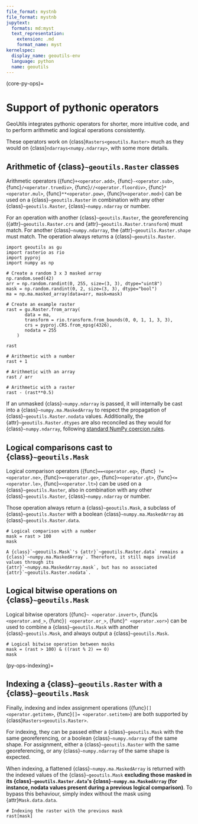 ```yaml
---
file_format: mystnb
file_format: mystnb
jupytext:
  formats: md:myst
  text_representation:
    extension: .md
    format_name: myst
kernelspec:
  display_name: geoutils-env
  language: python
  name: geoutils
---
```


(core-py-ops)=
# Support of pythonic operators

GeoUtils integrates pythonic operators for shorter, more intuitive code, and to perform arithmetic and logical operations consistently.

These operators work on {class}`Rasters<geoutils.Raster>` much as they would on {class}`ndarrays<numpy.ndarray>`, with some more details.

## Arithmetic of {class}`~geoutils.Raster` classes

Arithmetic operators ({func}`+<operator.add>`, {func}`-<operator.sub>`, {func}`/<operator.truediv>`, {func}`//<operator.floordiv>`, {func}`*<operator.mul>`,
{func}`**<operator.pow>`, {func}`%<operator.mod>`) can be used on a {class}`~geoutils.Raster` in combination with any other {class}`~geoutils.Raster`,
{class}`~numpy.ndarray` or number.

For an operation with another {class}`~geoutils.Raster`, the georeferencing ({attr}`~geoutils.Raster.crs` and {attr}`~geoutils.Raster.transform`) must match.
For another {class}`~numpy.ndarray`, the {attr}`~geoutils.Raster.shape` must match. The operation always returns a {class}`~geoutils.Raster`.

```{code-cell} ipython3
import geoutils as gu
import rasterio as rio
import pyproj
import numpy as np

# Create a random 3 x 3 masked array
np.random.seed(42)
arr = np.random.randint(0, 255, size=(3, 3), dtype="uint8")
mask = np.random.randint(0, 2, size=(3, 3), dtype="bool")
ma = np.ma.masked_array(data=arr, mask=mask)

# Create an example raster
rast = gu.Raster.from_array(
       data = ma,
       transform = rio.transform.from_bounds(0, 0, 1, 1, 3, 3),
       crs = pyproj.CRS.from_epsg(4326),
       nodata = 255
    )

rast
```

```{code-cell} ipython3
# Arithmetic with a number
rast + 1
```

```{code-cell} ipython3
# Arithmetic with an array
rast / arr

```
```{code-cell} ipython3
# Arithmetic with a raster
rast - (rast**0.5)
```

If an unmasked {class}`~numpy.ndarray` is passed, it will internally be cast into a {class}`~numpy.ma.MaskedArray` to respect the propagation of
{class}`~geoutils.Raster.nodata` values. Additionally, the {attr}`~geoutils.Raster.dtypes` are also reconciled as they would for {class}`~numpy.ndarray`,
following [standard NumPy coercion rules](https://numpy.org/doc/stable/reference/generated/numpy.find_common_type.html).

## Logical comparisons cast to {class}`~geoutils.Mask`

Logical comparison operators ({func}`==<operator.eq>`, {func}` != <operator.ne>`, {func}`>=<operator.ge>`, {func}`><operator.gt>`, {func}`<=<operator.le>`,
{func}`<<operator.lt>`) can be used on a {class}`~geoutils.Raster`, also in combination with any other {class}`~geoutils.Raster`, {class}`~numpy.ndarray` or
number.

Those operation always return a {class}`~geoutils.Mask`, a subclass of {class}`~geoutils.Raster` with a boolean {class}`~numpy.ma.MaskedArray`
as {class}`~geoutils.Raster.data`.

```{code-cell} ipython3
# Logical comparison with a number
mask = rast > 100
mask
```

```{note}
A {class}`~geoutils.Mask`'s {attr}`~geoutils.Raster.data` remains a {class}`~numpy.ma.MaskedArray`. Therefore, it still maps invalid values through its
{attr}`~numpy.ma.MaskedArray.mask`, but has no associated {attr}`~geoutils.Raster.nodata`.
```

## Logical bitwise operations on {class}`~geoutils.Mask`

Logical bitwise operators ({func}`~ <operator.invert>`, {func}`& <operator.and_>`, {func}`| <operator.or_>`, {func}`^ <operator.xor>`) can be used to
combine a {class}`~geoutils.Mask` with another {class}`~geoutils.Mask`, and always output a {class}`~geoutils.Mask`.

```{code-cell} ipython3
# Logical bitwise operation between masks
mask = (rast > 100) & ((rast % 2) == 0)
mask
```

(py-ops-indexing)=

## Indexing a {class}`~geoutils.Raster` with a {class}`~geoutils.Mask`

Finally, indexing and index assignment operations ({func}`[] <operator.getitem>`, {func}`[]= <operator.setitem>`) are both supported by
{class}`Rasters<geoutils.Raster>`.

For indexing, they can be passed either a {class}`~geoutils.Mask` with the same georeferencing, or a boolean {class}`~numpy.ndarray` of the same shape.
For assignment, either a {class}`~geoutils.Raster` with the same georeferencing, or any {class}`~numpy.ndarray` of the same shape is expected.

When indexing, a flattened {class}`~numpy.ma.MaskedArray` is returned with the indexed values of the {class}`~geoutils.Mask` **excluding those masked in its
{class}`~geoutils.Raster.data`'s {class}`~numpy.ma.MaskedArray` (for instance, nodata values present during a previous logical comparison)**. To bypass this
behaviour, simply index without the mask using {attr}`Mask.data.data`.

```{code-cell} ipython3
# Indexing the raster with the previous mask
rast[mask]
```

